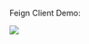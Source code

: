 Feign Client Demo:

![](https://github.com/user-attachments/assets/518bddbb-875f-4e3c-96b9-1a2d2e6205df)
